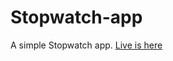 # Stopwatch-app
 A simple Stopwatch app.
[Live is here](https://canceylandag.github.io/Stopwatch-app/)
